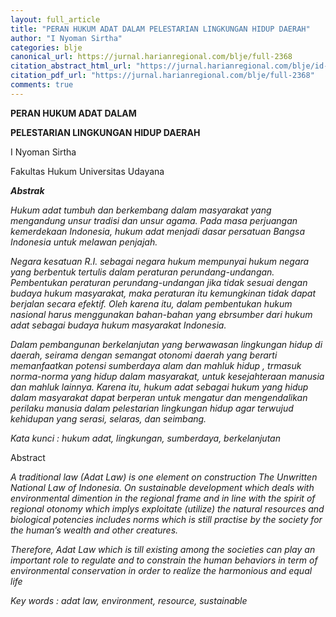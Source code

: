 ```yaml
---
layout: full_article
title: "PERAN HUKUM ADAT DALAM PELESTARIAN LINGKUNGAN HIDUP DAERAH"
author: "I Nyoman Sirtha"
categories: blje
canonical_url: https://jurnal.harianregional.com/blje/full-2368 
citation_abstract_html_url: "https://jurnal.harianregional.com/blje/id-2368"
citation_pdf_url: "https://jurnal.harianregional.com/blje/full-2368"  
comments: true
---
```


<p><span class="font0" style="font-weight:bold;">PERAN HUKUM ADAT DALAM</span></p>
<p><span class="font0" style="font-weight:bold;">PELESTARIAN LINGKUNGAN HIDUP DAERAH</span></p>
<p><span class="font0">I Nyoman Sirtha</span></p>
<p><span class="font0">Fakultas Hukum Universitas Udayana</span></p>
<p><span class="font0" style="font-weight:bold;font-style:italic;">Abstrak</span></p>
<p><span class="font0" style="font-style:italic;">Hukum adat tumbuh dan berkembang dalam masyarakat yang mengandung unsur tradisi dan unsur agama. Pada masa perjuangan kemerdekaan Indonesia, hukum adat menjadi dasar persatuan Bangsa Indonesia untuk melawan penjajah.</span></p>
<p><span class="font0" style="font-style:italic;">Negara kesatuan R.I. sebagai negara hukum mempunyai hukum negara yang berbentuk tertulis dalam peraturan perundang-undangan. Pembentukan peraturan perundang-undangan jika tidak sesuai dengan budaya hukum masyarakat, maka peraturan itu kemungkinan tidak dapat berjalan secara efektif. Oleh karena itu, dalam pembentukan hukum nasional harus menggunakan bahan-bahan yang ebrsumber dari hukum adat sebagai budaya hukum masyarakat Indonesia.</span></p>
<p><span class="font0" style="font-style:italic;">Dalam pembangunan berkelanjutan yang berwawasan lingkungan hidup di daerah, seirama dengan semangat otonomi daerah yang berarti memanfaatkan potensi sumberdaya alam dan mahluk hidup , trmasuk norma-norma yang hidup dalam masyarakat, untuk kesejahteraan manusia dan mahluk lainnya. Karena itu, hukum adat sebagai hukum yang hidup dalam masyarakat dapat berperan untuk mengatur dan mengendalikan perilaku manusia dalam pelestarian lingkungan hidup agar terwujud kehidupan yang serasi, selaras, dan seimbang.</span></p>
<p><span class="font0" style="font-style:italic;">Kata kunci : hukum adat, lingkungan, sumberdaya, berkelanjutan</span></p>
<p><span class="font0">Abstract</span></p>
<p><span class="font0" style="font-style:italic;">A traditional law (Adat Law) is one element on construction The Unwritten National Law of Indonesia. On sustainable development which deals with environmental dimention in the regional frame and in line with the spirit of regional otonomy which implys exploitate (utilize) the natural resources and biological potencies includes norms which is still practise by the society for the human’s wealth and other creatures.</span></p>
<p><span class="font0" style="font-style:italic;">Therefore, Adat Law which is till existing among the societies can play an important role to regulate and to constrain the human behaviors in term of environmental conservation in order to realize the harmonious and equal life</span></p>
<p><span class="font0" style="font-style:italic;">Key words : adat law, environment, resource, sustainable</span></p>